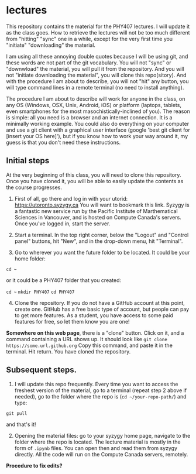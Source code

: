 # lectures

This repository contains the material for the PHY407 lectures. I will update it as the class goes. How to retrieve the lectures will not be too much different from "hitting" "sync" one in a while, except for the very first time you "initiate" "downloading" the material.

I am using all these annoying double quotes because I will be using git, and these words are not part of the git vocabulary. You will not "sync" or "downwload" the material, you will pull it from the repository. And you will not "initiate downloading the material", you will clone this repo(sitory). And with the procedure I am about to describe, you will not "hit" any button, you will type command lines in a remote terminal (no need to install anything).

The procedure I am about to describe will work for anyone in the class, on any OS (Windows, OSX, Unix, Android, iOS) or platform (laptops, tablets, even smartphones for the most masochistically-inclined of you). The reason is simple: all you need is a browser and an internet connection. It is a minimally working example. You could also do everything on your computer and use a git client with a graphical user interface (google 'best git client for [insert your OS here]'), but if you know how to work your way around it, my guess is that you don't need these instructions.

## Initial steps

At the very beginning of this class, you will need to clone this repository. Once you have cloned it, you will be able to easily update the contents as the course progresses.

1. First of all, go there and log in with your utorid:
https://utoronto.syzygy.ca
You will want to bookmark this link. Syzygy is a fantastic new service run by the Pacific Institute of Marthematical Sciences in Vancouver, and is hosted on Compute Canada's servers. Once you've logged in, start the server.

2. Start a terminal. In the top right corner, below the "Logout" and "Control panel" buttons, hit "New", and in the drop-down menu, hit "Terminal".

3. Go to wherever you want the future folder to be located. It could be your home folder:

```cd ~```

or it could be a PHY407 folder that you created:

```cd ~```
```mkdir PHY407```
```cd PHY407```

4. Clone the repository. If you do not have a GitHub account at this point, create one. GitHub has a free basic type of account, but people can pay to get more features. As a student, you have access to some paid features for free, so let them know you are one!

**Somewhere on this web page**, there is a "clone" button. Click on it, and a command containing a URL shows up. It should look like
```git clone https://some.url.github.org```
Copy this command, and paste it in the terminal. Hit return. You have cloned the repository.

## Subsequent steps.

1. I will update this repo frequently. Every time you want to access the freshest version of the material, go to a terminal (repeat step 2 above if needed), go to the folder where the repo is (```cd ~/your-repo-path/```) and type:

```git pull```

and that's it!

2. Opening the material files: go to your syzygy home page, navigate to the folder where the repo is located. The lecture material is mostly in the form of ```.ipynb``` files. You can open then and read them from syzygy directly. All the code will run on the Compute Canada servers, remotely.

**Procedure to fix edits?**
